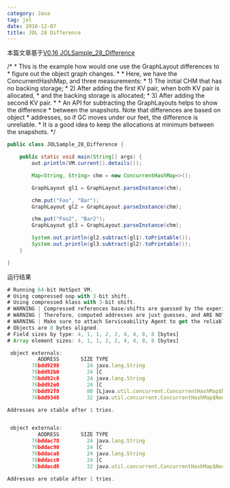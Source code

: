 ```yaml
---
category: Java
tag: jol
date: 2016-12-07
title: JOL 28 Difference
---
```


本篇文章基于[V0.16 JOLSample_28_Difference](https://github.com/openjdk/jol/blob/0.16/jol-samples/src/main/java/org/openjdk/jol/samples/JOLSample_28_Difference.java)

  /*
     * This is the example how would one use the GraphLayout differences to
     * figure out the object graph changes.
     *
     * Here, we have the ConcurrentHashMap, and three measurements:
     *   1) The initial CHM that has no backing storage;
     *   2) After adding the first KV pair, when both KV pair is allocated,
     *      and the backing storage is allocated;
     *   3) After adding the second KV pair.
     *
     * An API for subtracting the GraphLayouts helps to show the difference
     * between the snapshots. Note that differences are based on object
     * addresses, so if GC moves under our feet, the difference is unreliable.
     * It is a good idea to keep the allocations at minimum between the snapshots.
     */

```java
public class JOLSample_28_Difference {

    public static void main(String[] args) {
        out.println(VM.current().details());

        Map<String, String> chm = new ConcurrentHashMap<>();

        GraphLayout gl1 = GraphLayout.parseInstance(chm);

        chm.put("Foo", "Bar");
        GraphLayout gl2 = GraphLayout.parseInstance(chm);

        chm.put("Foo2", "Bar2");
        GraphLayout gl3 = GraphLayout.parseInstance(chm);

        System.out.println(gl2.subtract(gl1).toPrintable());
        System.out.println(gl3.subtract(gl2).toPrintable());
    }

}
```

运行结果
```js
# Running 64-bit HotSpot VM.
# Using compressed oop with 3-bit shift.
# Using compressed klass with 3-bit shift.
# WARNING | Compressed references base/shifts are guessed by the experiment!
# WARNING | Therefore, computed addresses are just guesses, and ARE NOT RELIABLE.
# WARNING | Make sure to attach Serviceability Agent to get the reliable addresses.
# Objects are 8 bytes aligned.
# Field sizes by type: 4, 1, 1, 2, 2, 4, 4, 8, 8 [bytes]
# Array element sizes: 4, 1, 1, 2, 2, 4, 4, 8, 8 [bytes]

 object externals:
          ADDRESS       SIZE TYPE                                           PATH                           VALUE
        76bdd9298         24 java.lang.String                               .table[7].key                  (object)
        76bdd92b0         24 [C                                             .table[7].key.value            [F, o, o]
        76bdd92c8         24 java.lang.String                               .table[7].val                  (object)
        76bdd92e0         24 [C                                             .table[7].val.value            [B, a, r]
        76bdd92f8         80 [Ljava.util.concurrent.ConcurrentHashMap$Node; .table                         [null, null, null, null, null, null, null, (object), null, null, null, null, null, (object), null, null]
        76bdd9348         32 java.util.concurrent.ConcurrentHashMap$Node    .table[7]                      (object)

Addresses are stable after 1 tries.


 object externals:
          ADDRESS       SIZE TYPE                                        PATH                           VALUE
        76bddac78         24 java.lang.String                            .table[13].key                 (object)
        76bddac90         24 [C                                          .table[13].key.value           [F, o, o, 2]
        76bddaca8         24 java.lang.String                            .table[13].val                 (object)
        76bddacc0         24 [C                                          .table[13].val.value           [B, a, r, 2]
        76bddacd8         32 java.util.concurrent.ConcurrentHashMap$Node .table[13]                     (object)

Addresses are stable after 1 tries.
```